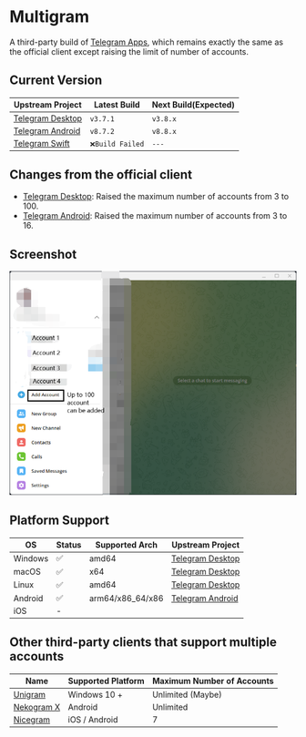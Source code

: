 # Multigram
A third-party build of [Telegram Apps](https://telegram.org/apps), which remains exactly the same as the official client except raising the limit of number of accounts.

## Current Version
|Upstream Project|Latest Build|Next Build(Expected)|
|---|---|---|
|[Telegram Desktop](https://github.com/telegramdesktop/tdesktop)|`v3.7.1`|`v3.8.x`|
|[Telegram Android](https://github.com/DrKLO/Telegram)|`v8.7.2`|`v8.8.x`|
|[Telegram Swift](https://github.com/overtake/TelegramSwift)|`❌Build Failed`|`---`|

## Changes from the official client
- [Telegram Desktop](https://github.com/telegramdesktop/tdesktop): Raised the maximum number of accounts from 3 to 100.
- [Telegram Android](https://github.com/DrKLO/Telegram): Raised the maximum number of accounts from 3 to 16.

## Screenshot
![Screenshot](./img/screenshot1.png)

## Platform Support
|OS|Status|Supported Arch|Upstream Project|
|---|---|---|---|
|Windows|✅|amd64|[Telegram Desktop](https://github.com/telegramdesktop/tdesktop)|
|macOS|✅|x64|[Telegram Desktop](https://github.com/telegramdesktop/tdesktop)|
|Linux|✅|amd64|[Telegram Desktop](https://github.com/telegramdesktop/tdesktop)|
|Android|✅|arm64/x86_64/x86|[Telegram Android](https://github.com/DrKLO/Telegram)|
|iOS|-| | |

## Other third-party clients that support multiple accounts

| Name | Supported Platform | Maximum Number of Accounts |
| --- | --- | --- |
| [Unigram](https://github.com/UnigramDev/Unigram) | Windows 10 + | Unlimited (Maybe) |
| [Nekogram X](https://github.com/NekoX-Dev/NekoX) | Android | Unlimited |
| [Nicegram](https://nicegram.app) | iOS / Android | 7 |
